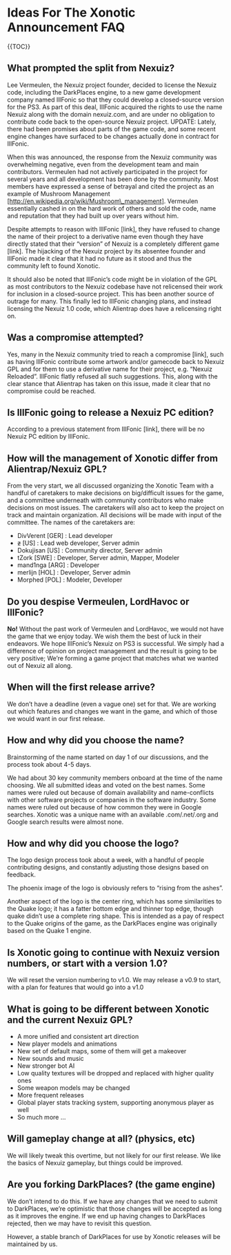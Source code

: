 Ideas For The Xonotic Announcement FAQ
======================================

{{TOC}}

What prompted the split from Nexuiz?
------------------------------------

Lee Vermeulen, the Nexuiz project founder, decided to license the Nexuiz code, including the DarkPlaces engine, to a new game development company named IllFonic so that they could develop a closed-source version for the PS3. As part of this deal, IllFonic acquired the rights to use the name Nexuiz along with the domain nexuiz.com, and are under no obligation to contribute code back to the open-source Nexuiz project. UPDATE: Lately, there had been promises about parts of the game code, and some recent engine changes have surfaced to be changes actually done in contract for IllFonic.

When this was announced, the response from the Nexuiz community was overwhelming negative, even from the development team and main contributors. Vermeulen had not actively participated in the project for several years and all development has been done by the community. Most members have expressed a sense of betrayal and cited the project as an example of Mushroom Management [http://en.wikipedia.org/wiki/Mushroom\_management]. Vermeulen essentially cashed in on the hard work of others and sold the code, name and reputation that they had built up over years without him.

Despite attempts to reason with IllFonic [link], they have refused to change the name of their project to a derivative name even though they have directly stated that their “version” of Nexuiz is a completely different game [link]. The hijacking of the Nexuiz project by its absentee founder and IllFonic made it clear that it had no future as it stood and thus the community left to found Xonotic.

It should also be noted that IllFonic’s code might be in violation of the GPL as most contributors to the Nexuiz codebase have not relicensed their work for inclusion in a closed-source project. This has been another source of outrage for many. This finally led to IllFonic changing plans, and instead licensing the Nexuiz 1.0 code, which Alientrap does have a relicensing right on.

Was a compromise attempted?
---------------------------

Yes, many in the Nexuiz community tried to reach a compromise [link], such as having IllFonic contribute some artwork and/or gamecode back to Nexuiz GPL and for them to use a derivative name for their project, e.g. “Nexuiz Reloaded”. IllFonic flatly refused all such suggestions. This, along with the clear stance that Alientrap has taken on this issue, made it clear that no compromise could be reached.

Is IllFonic going to release a Nexuiz PC edition?
-------------------------------------------------

According to a previous statement from IllFonic [link], there will be no Nexuiz PC edition by IllFonic.

How will the management of Xonotic differ from Alientrap/Nexuiz GPL?
--------------------------------------------------------------------

From the very start, we all discussed organizing the Xonotic Team with a handful of caretakers to make decisions on big/difficult issues for the game, and a committee underneath with community contributors who make decisions on most issues. The caretakers will also act to keep the project on track and maintain organization. All decisions will be made with input of the committee. The names of the caretakers are:

-   DivVerent [GER] : Lead developer
-   ~~z~~ [US] : Lead web developer, Server admin
-   Dokujisan [US] : Community director, Server admin
-   tZork [SWE] : Developer, Server admin, Mapper, Modeler
-   mand1nga [ARG] : Developer
-   merlijn [HOL] : Developer, Server admin
-   Morphed [POL] : Modeler, Developer

Do you despise Vermeulen, LordHavoc or IllFonic?
------------------------------------------------

**No!** Without the past work of Vermeulen and LordHavoc, we would not have the game that we enjoy today. We wish them the best of luck in their endeavors. We hope IllFonic’s Nexuiz on PS3 is successful. We simply had a difference of opinion on project management and the result is going to be very positive; We’re forming a game project that matches what we wanted out of Nexuiz all along.

When will the first release arrive?
-----------------------------------

We don’t have a deadline (even a vague one) set for that. We are working out which features and changes we want in the game, and which of those we would want in our first release.

How and why did you choose the name?
------------------------------------

Brainstorming of the name started on day 1 of our discussions, and the process took about 4-5 days.

We had about 30 key community members onboard at the time of the name choosing. We all submitted ideas and voted on the best names. Some names were ruled out because of domain availability and name-conflicts with other software projects or companies in the software industry. Some names were ruled out because of how common they were in Google searches. Xonotic was a unique name with an available .com/.net/.org and Google search results were almost none.

How and why did you choose the logo?
------------------------------------

The logo design process took about a week, with a handful of people contributing designs, and constantly adjusting those designs based on feedback.

The phoenix image of the logo is obviously refers to “rising from the ashes”.

Another aspect of the logo is the center ring, which has some similarities to the Quake logo; it has a fatter bottom edge and thinner top edge, though quake didn’t use a complete ring shape. This is intended as a pay of respect to the Quake origins of the game, as the DarkPlaces engine was originally based on the Quake 1 engine.

Is Xonotic going to continue with Nexuiz version numbers, or start with a version 1.0?
--------------------------------------------------------------------------------------

We will reset the version numbering to v1.0. We may release a v0.9 to start, with a plan for features that would go into a v1.0

What is going to be different between Xonotic and the current Nexuiz GPL?
-------------------------------------------------------------------------

-   A more unified and consistent art direction
-   New player models and animations
-   New set of default maps, some of them will get a makeover
-   New sounds and music
-   New stronger bot AI
-   Low quality textures will be dropped and replaced with higher quality ones
-   Some weapon models may be changed
-   More frequent releases
-   Global player stats tracking system, supporting anonymous player as well
-   So much more …

Will gameplay change at all? (physics, etc)
-------------------------------------------

We will likely tweak this overtime, but not likely for our first release. We like the basics of Nexuiz gameplay, but things could be improved.

Are you forking DarkPlaces? (the game engine)
---------------------------------------------

We don’t intend to do this. If we have any changes that we need to submit to DarkPlaces, we’re optimistic that those changes will be accepted as long as it improves the engine. If we end up having changes to DarkPlaces rejected, then we may have to revisit this question.

However, a stable branch of DarkPlaces for use by Xonotic releases will be maintained by us.

